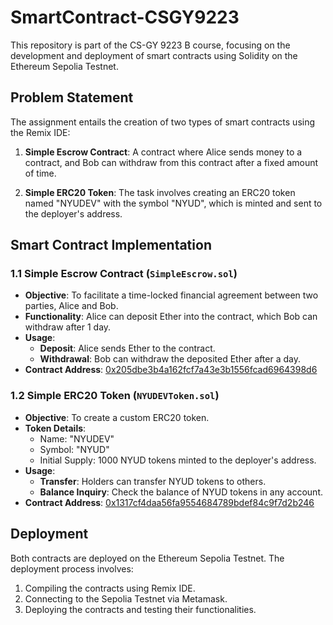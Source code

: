 # SmartContract-CSGY9223

This repository is part of the CS-GY 9223 B course, focusing on the development and deployment of smart contracts using Solidity on the Ethereum Sepolia Testnet.

## Problem Statement

The assignment entails the creation of two types of smart contracts using the Remix IDE:

1. **Simple Escrow Contract**: A contract where Alice sends money to a contract, and Bob can withdraw from this contract after a fixed amount of time.

2. **Simple ERC20 Token**: The task involves creating an ERC20 token named "NYUDEV" with the symbol "NYUD", which is minted and sent to the deployer's address.

## Smart Contract Implementation

### 1.1 Simple Escrow Contract (`SimpleEscrow.sol`)

- **Objective**: To facilitate a time-locked financial agreement between two parties, Alice and Bob.
- **Functionality**: Alice can deposit Ether into the contract, which Bob can withdraw after 1 day.
- **Usage**:
  - **Deposit**: Alice sends Ether to the contract.
  - **Withdrawal**: Bob can withdraw the deposited Ether after a day.
- **Contract Address**: [0x205dbe3b4a162fcf7a43e3b1556fcad6964398d6](https://sepolia.etherscan.io/address/0x205dbe3b4a162fcf7a43e3b1556fcad6964398d6)

### 1.2 Simple ERC20 Token (`NYUDEVToken.sol`)

- **Objective**: To create a custom ERC20 token.
- **Token Details**:
  - Name: "NYUDEV"
  - Symbol: "NYUD"
  - Initial Supply: 1000 NYUD tokens minted to the deployer's address.
- **Usage**:
  - **Transfer**: Holders can transfer NYUD tokens to others.
  - **Balance Inquiry**: Check the balance of NYUD tokens in any account.
- **Contract Address**: [0x1317cf4daa56fa9554684789bdef84c9f7d2b246](https://sepolia.etherscan.io/token/0x1317cf4daa56fa9554684789bdef84c9f7d2b246)

## Deployment

Both contracts are deployed on the Ethereum Sepolia Testnet. The deployment process involves:

1. Compiling the contracts using Remix IDE.
2. Connecting to the Sepolia Testnet via Metamask.
3. Deploying the contracts and testing their functionalities.
